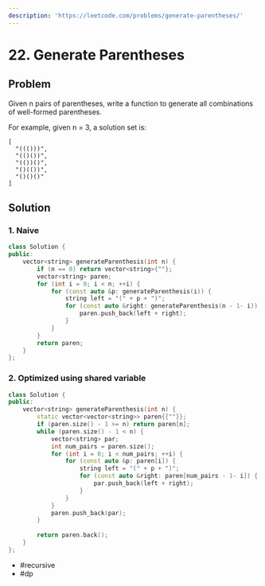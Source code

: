 ```yaml
---
description: 'https://leetcode.com/problems/generate-parentheses/'
---
```


# 22. Generate Parentheses

## Problem

 Given n pairs of parentheses, write a function to generate all combinations of well-formed parentheses.

 For example, given n = 3, a solution set is:

```text
[
  "((()))",
  "(()())",
  "(())()",
  "()(())",
  "()()()"
]
```

## Solution

### 1. Naive

```cpp
class Solution {
public:
    vector<string> generateParenthesis(int n) {
        if (n == 0) return vector<string>{""};
        vector<string> paren;
        for (int i = 0; i < n; ++i) {
            for (const auto &p: generateParenthesis(i)) {
                string left = "(" + p + ")";
                for (const auto &right: generateParenthesis(n - 1- i)) {
                    paren.push_back(left + right);
                }
            }
        }
        return paren;
    }
};
```

### 2. Optimized using shared variable

```cpp
class Solution {
public:
    vector<string> generateParenthesis(int n) {
        static vector<vector<string>> paren{{""}};
        if (paren.size() - 1 >= n) return paren[n];
        while (paren.size() - 1 < n) {
            vector<string> par;
            int num_pairs = paren.size();
            for (int i = 0; i < num_pairs; ++i) {
                for (const auto &p: paren[i]) {
                    string left = "(" + p + ")";
                    for (const auto &right: paren[num_pairs - 1- i]) {
                        par.push_back(left + right);
                    }
                }
            }
            paren.push_back(par);
        }
        
        return paren.back();
    }
};
```

* \#recursive
* \#dp

